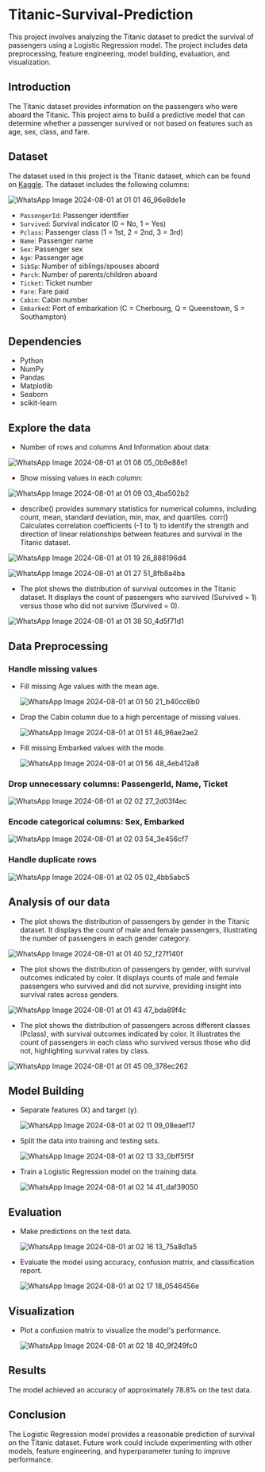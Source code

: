 # Titanic-Survival-Prediction

This project involves analyzing the Titanic dataset to predict the survival of passengers using a Logistic Regression model. The project includes data preprocessing, feature engineering, model building, evaluation, and visualization.

## Introduction

The Titanic dataset provides information on the passengers who were aboard the Titanic. This project aims to build a predictive model that can determine whether a passenger survived or not based on features such as age, sex, class, and fare.

## Dataset

The dataset used in this project is the Titanic dataset, which can be found on [Kaggle](https://www.kaggle.com/competitions/titanic/data). The dataset includes the following columns:

![WhatsApp Image 2024-08-01 at 01 01 46_96e8de1e](https://github.com/user-attachments/assets/2d007554-b5ea-4b3c-a411-42be8a7ba4a2)

- `PassengerId`: Passenger identifier
- `Survived`: Survival indicator (0 = No, 1 = Yes)
- `Pclass`: Passenger class (1 = 1st, 2 = 2nd, 3 = 3rd)
- `Name`: Passenger name
- `Sex`: Passenger sex
- `Age`: Passenger age
- `SibSp`: Number of siblings/spouses aboard
- `Parch`: Number of parents/children aboard
- `Ticket`: Ticket number
- `Fare`: Fare paid
- `Cabin`: Cabin number
- `Embarked`: Port of embarkation (C = Cherbourg, Q = Queenstown, S = Southampton)

## Dependencies

- Python
- NumPy
- Pandas
- Matplotlib
- Seaborn
- scikit-learn

## Explore the data
- Number of rows and columns And Information about data:
   
![WhatsApp Image 2024-08-01 at 01 08 05_0b9e88e1](https://github.com/user-attachments/assets/70b284ea-e34f-404a-842b-2d3adfaf6c75)

- Show missing values in each column:
  
![WhatsApp Image 2024-08-01 at 01 09 03_4ba502b2](https://github.com/user-attachments/assets/9e899c42-0f99-4665-a61b-dfd3055eeed4)

- describe() provides summary statistics for numerical columns, including count, mean, standard deviation, min, max, and quartiles. corr() Calculates correlation coefficients (-1 to 1) to identify the strength and direction of linear relationships between features and survival in the Titanic dataset.

![WhatsApp Image 2024-08-01 at 01 19 26_888196d4](https://github.com/user-attachments/assets/20f2616a-d434-4829-9d08-73942400e6c5)

![WhatsApp Image 2024-08-01 at 01 27 51_8fb8a4ba](https://github.com/user-attachments/assets/222a02ae-fb48-4a47-adb2-a49d74654106)

- The plot shows the distribution of survival outcomes in the Titanic dataset. It displays the count of passengers who survived (Survived = 1) versus those who did not survive (Survived = 0).

![WhatsApp Image 2024-08-01 at 01 38 50_4d5f71d1](https://github.com/user-attachments/assets/7fcb8065-e8e3-499a-99ea-bb251eb7959d)

## Data Preprocessing

### Handle missing values

- Fill missing Age values with the mean age.

  ![WhatsApp Image 2024-08-01 at 01 50 21_b40cc6b0](https://github.com/user-attachments/assets/cbe521d6-4736-4692-be1c-171a1bc52dde)

- Drop the Cabin column due to a high percentage of missing values.

  ![WhatsApp Image 2024-08-01 at 01 51 46_96ae2ae2](https://github.com/user-attachments/assets/78744781-c127-424c-b580-0b129cd008d7)

- Fill missing Embarked values with the mode.

  ![WhatsApp Image 2024-08-01 at 01 56 48_4eb412a8](https://github.com/user-attachments/assets/355323f7-d9c2-46f8-af0a-d79ff8b90ef6)

### Drop unnecessary columns: PassengerId, Name, Ticket

![WhatsApp Image 2024-08-01 at 02 02 27_2d03f4ec](https://github.com/user-attachments/assets/95663bc9-965b-4a37-977d-05ee36c74e1b)

### Encode categorical columns: Sex, Embarked

![WhatsApp Image 2024-08-01 at 02 03 54_3e456cf7](https://github.com/user-attachments/assets/c2d1b2fd-5111-4983-86db-c61d11a1cf16)

### Handle duplicate rows

![WhatsApp Image 2024-08-01 at 02 05 02_4bb5abc5](https://github.com/user-attachments/assets/58cb5242-8198-4ac1-8092-6088e45cd0e9)


## Analysis of our data

- The plot shows the distribution of passengers by gender in the Titanic dataset. It displays the count of male and female passengers, illustrating the number of passengers in each gender category.

![WhatsApp Image 2024-08-01 at 01 40 52_f27f140f](https://github.com/user-attachments/assets/4838a31a-df76-40f0-b523-899f776cbc4b)

- The plot shows the distribution of passengers by gender, with survival outcomes indicated by color. It displays counts of male and female passengers who survived and did not survive, providing insight into survival rates across genders.

![WhatsApp Image 2024-08-01 at 01 43 47_bda89f4c](https://github.com/user-attachments/assets/dc7008d9-cb34-400f-98ac-85258b54c0e1)

- The plot shows the distribution of passengers across different classes (Pclass), with survival outcomes indicated by color. It illustrates the count of passengers in each class who survived versus those who did not, highlighting survival rates by class.

![WhatsApp Image 2024-08-01 at 01 45 09_378ec262](https://github.com/user-attachments/assets/dcf45d95-2060-46d3-abbd-09cb9f7aa616)

## Model Building

- Separate features (X) and target (y).

  ![WhatsApp Image 2024-08-01 at 02 11 09_08eaef17](https://github.com/user-attachments/assets/1a3a65f7-fa4d-4839-9f86-ddc2e5248018)

- Split the data into training and testing sets.

  ![WhatsApp Image 2024-08-01 at 02 13 33_0bff5f5f](https://github.com/user-attachments/assets/f55f76df-8579-43cb-bffd-c422cd4b09fd)

- Train a Logistic Regression model on the training data.

  ![WhatsApp Image 2024-08-01 at 02 14 41_daf39050](https://github.com/user-attachments/assets/2de80898-9677-4fe5-895e-afedd91a2244)

## Evaluation

- Make predictions on the test data.

  ![WhatsApp Image 2024-08-01 at 02 16 13_75a8d1a5](https://github.com/user-attachments/assets/73bcf4cb-1322-4319-b5cc-b75f6c07b1ed)

- Evaluate the model using accuracy, confusion matrix, and classification report.

  ![WhatsApp Image 2024-08-01 at 02 17 18_0546456e](https://github.com/user-attachments/assets/b9461803-a6ed-46f6-8ac2-8c1b3754a8f1)

## Visualization

- Plot a confusion matrix to visualize the model's performance.

  ![WhatsApp Image 2024-08-01 at 02 18 40_9f249fc0](https://github.com/user-attachments/assets/eae7a097-c443-4059-bd70-cd6b22c1b77a)

## Results

The model achieved an accuracy of approximately 78.8% on the test data.

## Conclusion

The Logistic Regression model provides a reasonable prediction of survival on the Titanic dataset. Future work could include experimenting with other models, feature engineering, and hyperparameter tuning to improve performance.


